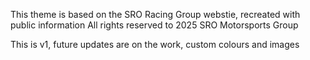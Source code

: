 This theme is based on the SRO Racing Group webstie, recreated with public information
All rights reserved to 2025 SRO Motorsports Group

This is v1, future updates are on the work, custom colours and images